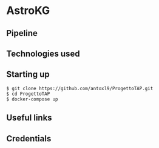 # AstroKG
## Pipeline
## Technologies used
## Starting up
```shell
$ git clone https://github.com/antoxl9/ProgettoTAP.git
$ cd ProgettoTAP
$ docker-compose up
```
## Useful links
## Credentials